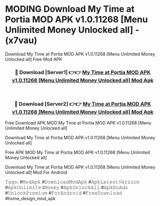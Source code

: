 # MODING Download My Time at Portia MOD APK v1.0.11268 [Menu Unlimited Money Unlocked all] - (x7vau)
Download My Time at Portia MOD APK v1.0.11268 [Menu Unlimited Money Unlocked all] Free Mod APK

<div align="center">
<h3>🔴 Download [Server1] 👉👉 <a href="https://apk-comot.site?title=My_Time_at_Portia_MOD_APK_v1.0.11268_[Menu_Unlimited_Money_Unlocked_all]">My Time at Portia MOD APK v1.0.11268 [Menu Unlimited Money Unlocked all] Mod Apk</a></h3><br>

<h3>🔴 Download [Server2] 👉👉 <a href="https://apk-comot.site?title=My_Time_at_Portia_MOD_APK_v1.0.11268_[Menu_Unlimited_Money_Unlocked_all]">My Time at Portia MOD APK v1.0.11268 [Menu Unlimited Money Unlocked all] Mod Apk</a></h3>
</div>


Free Download APK MOD My Time at Portia MOD APK v1.0.11268 [Menu Unlimited Money Unlocked all]

Download My Time at Portia MOD APK v1.0.11268 [Menu Unlimited Money Unlocked all] 

Free APK MOD My Time at Portia MOD APK v1.0.11268 [Menu Unlimited Money Unlocked all] 

Download My Time at Portia MOD APK v1.0.11268 [Menu Unlimited Money Unlocked all] Mod For Android

𝚃𝚊𝚐𝚜: #𝙼𝚘𝚍𝙰𝚙𝚔 #𝙳𝚘𝚠𝚗𝚕𝚘𝚊𝚍𝙼𝚘𝚍𝙰𝚙𝚔 #𝙰𝚙𝚔𝙻𝚊𝚝𝚎𝚜𝚝𝚅𝚎𝚛𝚜𝚒𝚘𝚗 #𝙰𝚙𝚔𝚄𝚗𝚕𝚒𝚖𝚒𝚝𝚎𝚍𝙼𝚘𝚗𝚎𝚢 #𝙰𝚙𝚔𝚄𝚗𝚕𝚘𝚌𝚔𝙰𝚕𝚕 #𝙰𝚙𝚔𝙽𝚘𝙰𝚍𝚜 #𝚄𝚗𝚕𝚘𝚌𝚔𝙿𝚛𝚎𝚖𝚒𝚞𝚖 #𝙵𝚘𝚛𝙰𝚗𝚍𝚛𝚘𝚒𝚍 #𝙵𝚛𝚎𝚎𝙳𝚘𝚠𝚗𝚕𝚘𝚊𝚍 #home_design_mod_apk